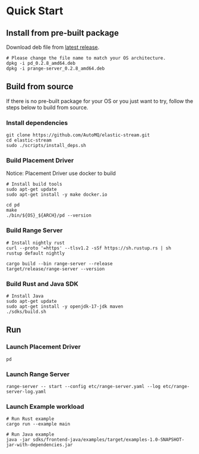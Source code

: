 # Quick Start

## Install from pre-built package

Download deb file from [latest release](https://github.com/AutoMQ/elastic-stream/releases/latest).

```shell
# Please change the file name to match your OS architecture. 
dpkg -i pd_0.2.8_amd64.deb
dpkg -i prange-server_0.2.8_amd64.deb
```

## Build from source

If there is no pre-built package for your OS or you just want to try, follow the steps below to build from source.

### Install dependencies

```shell
git clone https://github.com/AutoMQ/elastic-stream.git
cd elastic-stream
sudo ./scripts/install_deps.sh
```

### Build Placement Driver

Notice: Placement Driver use docker to build

```shell
# Install build tools
sudo apt-get update
sudo apt-get install -y make docker.io

cd pd
make
./bin/${OS}_${ARCH}/pd --version
```

### Build Range Server

```shell
# Install nightly rust
curl --proto '=https' --tlsv1.2 -sSf https://sh.rustup.rs | sh
rustup default nightly

cargo build --bin range-server --release
target/release/range-server --version
```

### Build Rust and Java SDK

```shell
# Install Java
sudo apt-get update
sudo apt-get install -y openjdk-17-jdk maven
./sdks/build.sh
```

## Run

### Launch Placement Driver

```shell
pd
```

### Launch Range Server

```shell
range-server -- start --config etc/range-server.yaml --log etc/range-server-log.yaml
```

### Launch Example workload

```shell
# Run Rust example
cargo run --example main

# Run Java example
java -jar sdks/frontend-java/examples/target/examples-1.0-SNAPSHOT-jar-with-dependencies.jar
```
